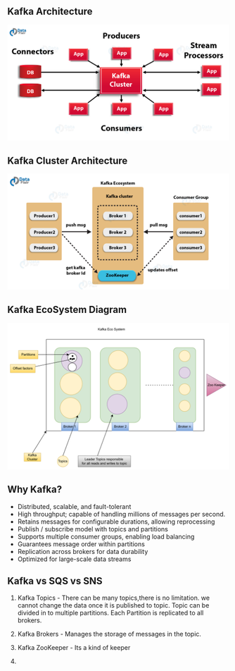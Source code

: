 **Kafka Architecture**
----------------------

![img.png](img.png)

**Kafka Cluster Architecture**
------------------------------
![img_1.png](img_1.png)


**Kafka EcoSystem Diagram**
--------------------------
![img_5.png](img_5.png)


**Why Kafka?**
--------------

* Distributed, scalable, and fault-tolerant
* High throughput; capable of handling millions of messages per second.
* Retains messages for configurable durations, allowing reprocessing
* Publish / subscribe model with topics and partitions
* Supports multiple consumer groups, enabling load balancing
* Guarantees message order within partitions
* Replication across brokers for data durability
* Optimized for large-scale data streams

**Kafka vs SQS vs SNS**
------------------------


1. Kafka Topics - 
        There can be many topics,there is no limitation.
        we cannot change the data once it is published to topic.
        Topic can be divided in to multiple partitions.
        Each Partition is replicated to all brokers.

3. Kafka Brokers - Manages the storage of messages in the topic.
4. Kafka ZooKeeper - Its a kind of keeper
2. 
